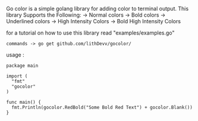 Go color is a simple golang library for adding color to terminal output.
This library Supports the Following:
-> Normal colors
-> Bold colors 
-> Underlined colors
-> High Intensity Colors 
-> Bold High Intensity Colors

for a tutorial on how to use this library read "examples/examples.go"

```commands -> go get github.com/lithDevv/gocolor/```

usage : 
```golang
package main

import (
  "fmt"
  "gocolor"
)

func main() {
  fmt.Println(gocolor.RedBold("Some Bold Red Text") + gocolor.Blank())
}
```
